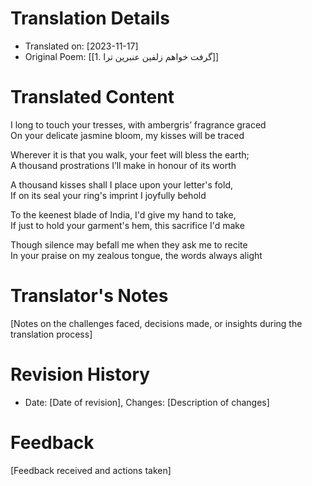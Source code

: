 # Translation Details
- Translated on: [2023-11-17]
- Original Poem: [[1. گرفت خواهم زلفین عنبرین ترا]]

# Translated Content

I long to touch your tresses, with ambergris’ fragrance graced  
On your delicate jasmine bloom, my kisses will be traced  

Wherever it is that you walk, your feet will bless the earth;  
A thousand prostrations I’ll make in honour of its worth

A thousand kisses shall I place upon your letter's fold,  
If on its seal your ring's imprint I joyfully behold

To the keenest blade of India, I'd give my hand to take,  
If just to hold your garment's hem, this sacrifice I'd make   

Though silence may befall me when they ask me to recite   
In your praise on my zealous tongue, the words always alight  



# Translator's Notes
[Notes on the challenges faced, decisions made, or insights during the translation process]

# Revision History
- Date: [Date of revision], Changes: [Description of changes]

# Feedback
[Feedback received and actions taken]

